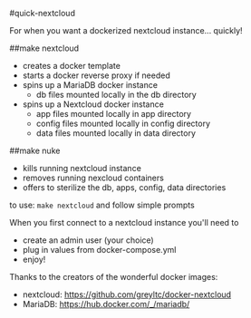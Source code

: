 #quick-nextcloud

For when you want a dockerized nextcloud instance... quickly!

##make nextcloud
* creates a docker template
* starts a docker reverse proxy if needed
* spins up a MariaDB docker instance
  * db files mounted locally in the db directory
* spins up a Nextcloud docker instance
  * app files mounted locally in app directory
  * config files mounted locally in config directory
  * data files mounted locally in data directory

##make nuke
* kills running nextcloud instance
* removes running nexcloud containers
* offers to sterilize the db, apps, config, data directories

to use: `make nextcloud` and follow simple prompts

When you first connect to a nextcloud instance you'll need to
* create an admin user (your choice)
* plug in values from docker-compose.yml
* enjoy!

Thanks to the creators of the wonderful docker images:
* nextcloud: https://github.com/greyltc/docker-nextcloud
* MariaDB: https://hub.docker.com/_/mariadb/
